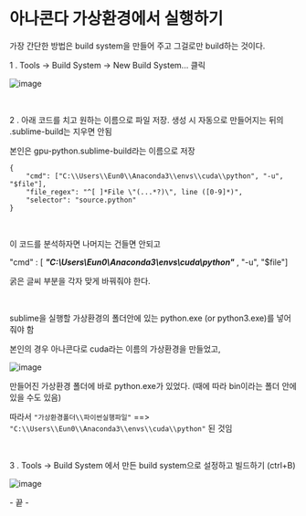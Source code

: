 # 아나콘다 가상환경에서 실행하기

가장 간단한 방법은 build system을 만들어 주고 그걸로만 build하는 것이다.

1 . Tools -> Build System -> New Build System... 클릭

![image](https://user-images.githubusercontent.com/33515697/50469232-d90ec100-09ee-11e9-9c29-713a7dc19392.png)

</br>

2 . 아래 코드를 치고 원하는 이름으로 파일 저장. 생성 시 자동으로 만들어지는 뒤의 .sublime-build는 지우면 안됨 

본인은 gpu-python.sublime-build라는 이름으로 저장

```
{
    "cmd": ["C:\\Users\\Eun0\\Anaconda3\\envs\\cuda\\python", "-u", "$file"],
    "file_regex": "^[ ]*File \"(...*?)\", line ([0-9]*)",
    "selector": "source.python"
}
```
</br>

이 코드를 분석하자면 나머지는 건들면 안되고 

"cmd" : [ ___"C:\\Users\\Eun0\\Anaconda3\\envs\\cuda\\python"___ , "-u", "$file"]

굵은 글씨 부분을 각자 맞게 바꿔줘야 한다.

</br>

sublime을 실행할 가상환경의 폴더안에 있는 python.exe (or python3.exe)를 넣어줘야 함

본인의 경우 아나콘다로 cuda라는 이름의 가상환경을 만들었고,

![image](https://user-images.githubusercontent.com/33515697/50469471-df516d00-09ef-11e9-90fe-f31312e4a491.png)

만들어진 가상환경 폴더에 바로 python.exe가 있었다. (때에 따라 bin이라는 폴더 안에 있을 수도 있음)

따라서 ```"가상환경폴더\\파이썬실행파일"``` ==> ```"C:\\Users\\Eun0\\Anaconda3\\envs\\cuda\\python"``` 된 것임

</br>

3 . Tools -> Build System 에서 만든 build system으로 설정하고 빌드하기 (ctrl+B)

![image](https://user-images.githubusercontent.com/33515697/50469559-54bd3d80-09f0-11e9-8108-d90c12e349a0.png)


 \- 끝 -
